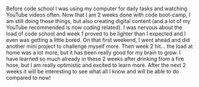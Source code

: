 Before code school I was using my computer for daily tasks and watching YouTube videos often.  Now that I am 2 weeks done with code boot-camp, I am still doing those things, but also creating digital content (and a lot of my YouTube recommended is now coding related).  I was nervous about the load of code school and week 1 proved to be lighter than I expected and I even was getting a little bored.  On that first weekend, I went ahead and did another mini project to challenge myself more.  Then week 2 hit... the load at home was a lot more, but it has been really good for my brain to grow.  I have learned so much already in these 2 weeks after drinking from a fire hose, but I am really optimistic and excited to learn more.  After the next 2 weeks it will be interesting to see what all I know and will be able to do compared to now!